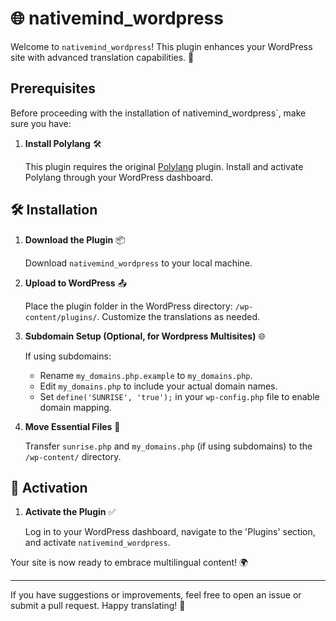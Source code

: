 # 🌐 nativemind_wordpress

Welcome to `nativemind_wordpress`! This plugin enhances your WordPress site with advanced translation capabilities. 🚀

## Prerequisites

Before proceeding with the installation of nativemind_wordpress`, make sure you have:

1. **Install Polylang** 🛠️

   This plugin requires the original [Polylang](https://wordpress.org/plugins/polylang/) plugin. Install and activate Polylang through your WordPress dashboard.

## 🛠️ Installation

1. **Download the Plugin** 📦
   
   Download `nativemind_wordpress` to your local machine.

2. **Upload to WordPress** 📤

   Place the plugin folder in the WordPress directory: `/wp-content/plugins/`. Customize the translations as needed.

3. **Subdomain Setup (Optional, for Wordpress Multisites)** 🌐

   If using subdomains:
   - Rename `my_domains.php.example` to `my_domains.php`.
   - Edit `my_domains.php` to include your actual domain names.
   - Set `define('SUNRISE', 'true');` in your `wp-config.php` file to enable domain mapping.

4. **Move Essential Files** 📁

   Transfer `sunrise.php` and `my_domains.php` (if using subdomains) to the `/wp-content/` directory.

## 🔌 Activation

1. **Activate the Plugin** ✅

   Log in to your WordPress dashboard, navigate to the 'Plugins' section, and activate `nativemind_wordpress`.

Your site is now ready to embrace multilingual content! 🌍

---

If you have suggestions or improvements, feel free to open an issue or submit a pull request. Happy translating! 🎉
